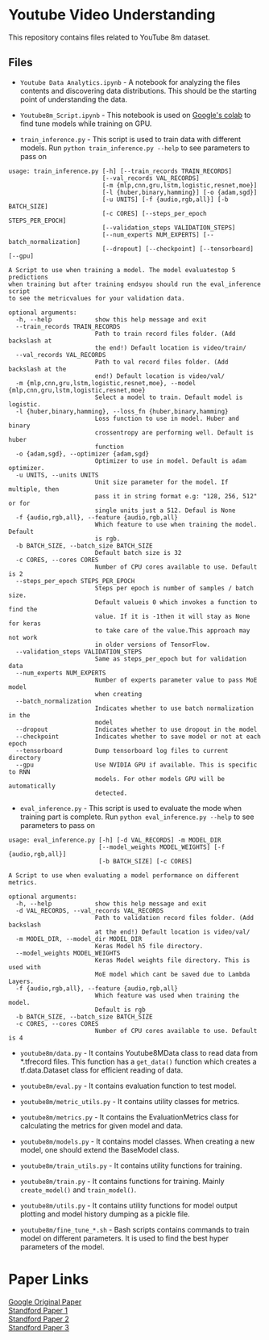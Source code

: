 # Youtube Video Understanding 

This repository contains files related to YouTube 8m dataset. 


## Files

- `Youtube Data Analytics.ipynb` - A notebook for analyzing the files contents and discovering
data distributions. This should be the starting point of understanding the data.

- `Youtube8m_Script.ipynb` - This notebook is used on [Google's colab](https://colab.research.google.com) 
to find tune models while training on GPU. 

- `train_inference.py` - This script is used to train data with different models. 
Run `python train_inference.py --help`  to see parameters to pass on

```
usage: train_inference.py [-h] [--train_records TRAIN_RECORDS]
                          [--val_records VAL_RECORDS]
                          [-m {mlp,cnn,gru,lstm,logistic,resnet,moe}]
                          [-l {huber,binary,hamming}] [-o {adam,sgd}]
                          [-u UNITS] [-f {audio,rgb,all}] [-b BATCH_SIZE]
                          [-c CORES] [--steps_per_epoch STEPS_PER_EPOCH]
                          [--validation_steps VALIDATION_STEPS]
                          [--num_experts NUM_EXPERTS] [--batch_normalization]
                          [--dropout] [--checkpoint] [--tensorboard] [--gpu]

A Script to use when training a model. The model evaluatestop 5 predictions
when training but after training endsyou should run the eval_inference script
to see the metricvalues for your validation data.

optional arguments:
  -h, --help            show this help message and exit
  --train_records TRAIN_RECORDS
                        Path to train record files folder. (Add backslash at
                        the end!) Default location is video/train/
  --val_records VAL_RECORDS
                        Path to val record files folder. (Add backslash at the
                        end!) Default location is video/val/
  -m {mlp,cnn,gru,lstm,logistic,resnet,moe}, --model {mlp,cnn,gru,lstm,logistic,resnet,moe}
                        Select a model to train. Default model is logistic.
  -l {huber,binary,hamming}, --loss_fn {huber,binary,hamming}
                        Loss function to use in model. Huber and binary
                        crossentropy are performing well. Default is huber
                        function
  -o {adam,sgd}, --optimizer {adam,sgd}
                        Optimizer to use in model. Default is adam optimizer.
  -u UNITS, --units UNITS
                        Unit size parameter for the model. If multiple, then
                        pass it in string format e.g: "128, 256, 512" or for
                        single units just a 512. Defaul is None
  -f {audio,rgb,all}, --feature {audio,rgb,all}
                        Which feature to use when training the model. Default
                        is rgb.
  -b BATCH_SIZE, --batch_size BATCH_SIZE
                        Default batch size is 32
  -c CORES, --cores CORES
                        Number of CPU cores available to use. Default is 2
  --steps_per_epoch STEPS_PER_EPOCH
                        Steps per epoch is number of samples / batch size.
                        Default valueis 0 which invokes a function to find the
                        value. If it is -1then it will stay as None for keras
                        to take care of the value.This approach may not work
                        in older versions of TensorFlow.
  --validation_steps VALIDATION_STEPS
                        Same as steps_per_epoch but for validation data
  --num_experts NUM_EXPERTS
                        Number of experts parameter value to pass MoE model
                        when creating
  --batch_normalization
                        Indicates whether to use batch normalization in the
                        model
  --dropout             Indicates whether to use dropout in the model
  --checkpoint          Indicates whether to save model or not at each epoch
  --tensorboard         Dump tensorboard log files to current directory
  --gpu                 Use NVIDIA GPU if available. This is specific to RNN
                        models. For other models GPU will be automatically
                        detected.
```

- `eval_inference.py` - This script is used to evaluate the mode when training part
is complete. Run `python eval_inference.py --help` to see parameters to pass on

```
usage: eval_inference.py [-h] [-d VAL_RECORDS] -m MODEL_DIR
                         [--model_weights MODEL_WEIGHTS] [-f {audio,rgb,all}]
                         [-b BATCH_SIZE] [-c CORES]

A Script to use when evaluating a model performance on different metrics.

optional arguments:
  -h, --help            show this help message and exit
  -d VAL_RECORDS, --val_records VAL_RECORDS
                        Path to validation record files folder. (Add backslash
                        at the end!) Default location is video/val/
  -m MODEL_DIR, --model_dir MODEL_DIR
                        Keras Model h5 file directory.
  --model_weights MODEL_WEIGHTS
                        Keras Model weights file directory. This is used with
                        MoE model which cant be saved due to Lambda Layers.
  -f {audio,rgb,all}, --feature {audio,rgb,all}
                        Which feature was used when training the model.
                        Default is rgb
  -b BATCH_SIZE, --batch_size BATCH_SIZE
  -c CORES, --cores CORES
                        Number of CPU cores available to use. Default is 4
```

- `youtube8m/data.py` - It contains Youtube8MData class to read data from *.tfrecord files.
This function has a `get_data()` function which creates a tf.data.Dataset class for efficient
reading of data.

- `youtube8m/eval.py` - It contains evaluation function to test model.

- `youtube8m/metric_utils.py` - It contains utility classes for metrics. 

- `youtube8m/metrics.py` - It contains the EvaluationMetrics class for calculating the 
metrics for given model and data.

- `youtube8m/models.py` - It contains model classes. When creating a new model, one should
extend the BaseModel class. 
 
- `youtube8m/train_utils.py` - It contains utility functions for training.

- `youtube8m/train.py` - It contains functions for training. Mainly `create_model()` and
`train_model()`.

- `youtube8m/utils.py` - It contains utility functions for model output plotting and model
history dumping as a pickle file.

- `youtube8m/fine_tune_*.sh` - Bash scripts contains commands to train model on different
parameters. It is used to find the best hyper parameters of the model.




# Paper Links

[Google Original Paper](https://arxiv.org/pdf/1609.08675.pdf)  
[Standford Paper 1](http://cs231n.stanford.edu/reports/2017/pdfs/702.pdf)  
[Standford Paper 2](http://cs231n.stanford.edu/reports/2017/pdfs/711.pdf)  
[Standford Paper 3](http://cs231n.stanford.edu/reports/2017/pdfs/705.pdf)  
